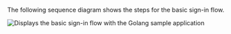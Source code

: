 The following sequence diagram shows the steps for the basic sign-in flow.

<div class="full">

![Displays the basic sign-in flow with the Golang sample application](/img/oie-embedded-sdk/oie-embedded-sdk-go-use-case-basic-sign-on.png)

</div>
